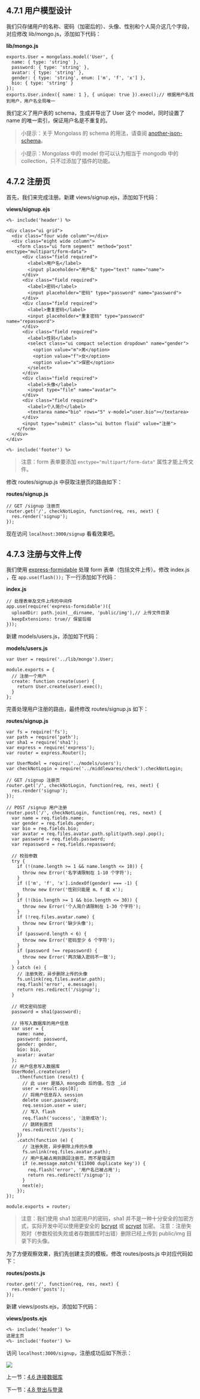 ## 4.7.1 用户模型设计

我们只存储用户的名称、密码（加密后的）、头像、性别和个人简介这几个字段，对应修改 lib/mongo.js，添加如下代码：

**lib/mongo.js**

```
exports.User = mongolass.model('User', {
  name: { type: 'string' },
  password: { type: 'string' },
  avatar: { type: 'string' },
  gender: { type: 'string', enum: ['m', 'f', 'x'] },
  bio: { type: 'string' }
});
exports.User.index({ name: 1 }, { unique: true }).exec();// 根据用户名找到用户，用户名全局唯一
```

我们定义了用户表的 schema，生成并导出了 User 这个 model，同时设置了 name 的唯一索引，保证用户名是不重复的。

> 小提示：关于 Mongolass 的 schema 的用法，请查阅 [another-json-schema](https://github.com/nswbmw/another-json-schema)。

> 小提示：Mongolass 中的 model 你可以认为相当于 mongodb 中的 collection，只不过添加了插件的功能。

## 4.7.2 注册页

首先，我们来完成注册。新建 views/signup.ejs，添加如下代码：

**views/signup.ejs**

```
<%- include('header') %>

<div class="ui grid">
  <div class="four wide column"></div>
  <div class="eight wide column">
    <form class="ui form segment" method="post" enctype="multipart/form-data">
      <div class="field required">
        <label>用户名</label>
        <input placeholder="用户名" type="text" name="name">
      </div>
      <div class="field required">
        <label>密码</label>
        <input placeholder="密码" type="password" name="password">
      </div>
      <div class="field required">
        <label>重复密码</label>
        <input placeholder="重复密码" type="password" name="repassword">
      </div>
      <div class="field required">
        <label>性别</label>
        <select class="ui compact selection dropdown" name="gender">
          <option value="m">男</option>
          <option value="f">女</option>
          <option value="x">保密</option>
        </select>
      </div>
      <div class="field required">
        <label>头像</label>
        <input type="file" name="avatar">
      </div>
      <div class="field required">
        <label>个人简介</label>
        <textarea name="bio" rows="5" v-model="user.bio"></textarea>
      </div>
      <input type="submit" class="ui button fluid" value="注册">
    </form>
  </div>
</div>

<%- include('footer') %>
```

> 注意：form 表单要添加 `enctype="multipart/form-data"` 属性才能上传文件。

修改 routes/signup.js 中获取注册页的路由如下：

**routes/signup.js**

```
// GET /signup 注册页
router.get('/', checkNotLogin, function(req, res, next) {
  res.render('signup');
});
```

现在访问 `localhost:3000/signup` 看看效果吧。

## 4.7.3 注册与文件上传

我们使用 [express-formidable](https://www.npmjs.com/package/express-formidable) 处理 form 表单（包括文件上传）。修改 index.js ，在 `app.use(flash());` 下一行添加如下代码：

**index.js**

```
// 处理表单及文件上传的中间件
app.use(require('express-formidable')({
  uploadDir: path.join(__dirname, 'public/img'),// 上传文件目录
  keepExtensions: true// 保留后缀
}));
```

新建 models/users.js，添加如下代码：

**models/users.js**

```
var User = require('../lib/mongo').User;

module.exports = {
  // 注册一个用户
  create: function create(user) {
    return User.create(user).exec();
  }
};
```

完善处理用户注册的路由，最终修改 routes/signup.js 如下：

**routes/signup.js**

```
var fs = require('fs');
var path = require('path');
var sha1 = require('sha1');
var express = require('express');
var router = express.Router();

var UserModel = require('../models/users');
var checkNotLogin = require('../middlewares/check').checkNotLogin;

// GET /signup 注册页
router.get('/', checkNotLogin, function(req, res, next) {
  res.render('signup');
});

// POST /signup 用户注册
router.post('/', checkNotLogin, function(req, res, next) {
  var name = req.fields.name;
  var gender = req.fields.gender;
  var bio = req.fields.bio;
  var avatar = req.files.avatar.path.split(path.sep).pop();
  var password = req.fields.password;
  var repassword = req.fields.repassword;

  // 校验参数
  try {
    if (!(name.length >= 1 && name.length <= 10)) {
      throw new Error('名字请限制在 1-10 个字符');
    }
    if (['m', 'f', 'x'].indexOf(gender) === -1) {
      throw new Error('性别只能是 m、f 或 x');
    }
    if (!(bio.length >= 1 && bio.length <= 30)) {
      throw new Error('个人简介请限制在 1-30 个字符');
    }
    if (!req.files.avatar.name) {
      throw new Error('缺少头像');
    }
    if (password.length < 6) {
      throw new Error('密码至少 6 个字符');
    }
    if (password !== repassword) {
      throw new Error('两次输入密码不一致');
    }
  } catch (e) {
    // 注册失败，异步删除上传的头像
    fs.unlink(req.files.avatar.path);
    req.flash('error', e.message);
    return res.redirect('/signup');
  }

  // 明文密码加密
  password = sha1(password);

  // 待写入数据库的用户信息
  var user = {
    name: name,
    password: password,
    gender: gender,
    bio: bio,
    avatar: avatar
  };
  // 用户信息写入数据库
  UserModel.create(user)
    .then(function (result) {
      // 此 user 是插入 mongodb 后的值，包含 _id
      user = result.ops[0];
      // 将用户信息存入 session
      delete user.password;
      req.session.user = user;
      // 写入 flash
      req.flash('success', '注册成功');
      // 跳转到首页
      res.redirect('/posts');
    })
    .catch(function (e) {
      // 注册失败，异步删除上传的头像
      fs.unlink(req.files.avatar.path);
      // 用户名被占用则跳回注册页，而不是错误页
      if (e.message.match('E11000 duplicate key')) {
        req.flash('error', '用户名已被占用');
        return res.redirect('/signup');
      }
      next(e);
    });
});

module.exports = router;
```

> 注意：我们使用 sha1 加密用户的密码，sha1 并不是一种十分安全的加密方式，实际开发中可以使用更安全的 [bcrypt](https://www.npmjs.com/package/bcrypt) 或 [scrypt](https://www.npmjs.com/package/scrypt) 加密。
> 注意：注册失败时（参数校验失败或者存数据库时出错）删除已经上传到 public/img 目录下的头像。

为了方便观察效果，我们先创建主页的模板。修改 routes/posts.js 中对应代码如下：

**routes/posts.js**

```
router.get('/', function(req, res, next) {
  res.render('posts');
});
```

新建 views/posts.ejs，添加如下代码：

**views/posts.ejs**

```
<%- include('header') %>
这是主页
<%- include('footer') %>
```

访问 `localhost:3000/signup`，注册成功后如下所示：

![](./img/4.7.1.png)

上一节：[4.6 连接数据库](https://github.com/nswbmw/N-blog/blob/master/book/4.6%20%E8%BF%9E%E6%8E%A5%E6%95%B0%E6%8D%AE%E5%BA%93.md)

下一节：[4.8 登出与登录](https://github.com/nswbmw/N-blog/blob/master/book/4.8%20%E7%99%BB%E5%87%BA%E4%B8%8E%E7%99%BB%E5%BD%95.md)
